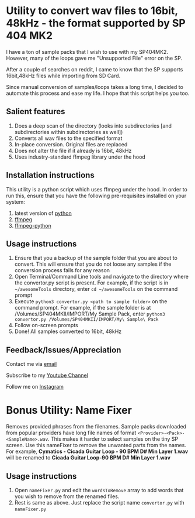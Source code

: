 # Utility to convert wav files to 16bit, 48kHz - the format supported by SP 404 MK2
I have a ton of sample packs that I wish to use with my SP404MK2. However, many of the loops gave me "Unsupported File" error on the SP. 

After a couple of searches on reddit, I came to know that the SP supports 16bit,48kHz files while importing from SD Card. 

Since manual conversion of samples/loops takes a long time, I decided to automate this process and ease my life. I hope that this script helps you too.


## Salient features
1. Does a deep scan of the directory (looks into subdirectories [and subdirectories within subdirectories as well]) 
2. Converts all wav files to the specified format
3. In-place conversion. Original files are replaced
4. Does not alter the file if it already is 16bit, 48kHz
5. Uses industry-standard ffmpeg library under the hood


## Installation instructions
This utility is a python script which uses ffmpeg under the hood. In order to run this, ensure that you have the following pre-requisites installed on your system:
1. latest version of [python](https://www.python.org/downloads/)
2. [ffmpeg](https://ffmpeg.org/download.html)
3. [ffmpeg-python](https://github.com/kkroening/ffmpeg-python)

## Usage instructions
1. Ensure that you a backup of the sample folder that you are about to convert. This will ensure that you do not loose any samples if the conversion process fails for any reason
2. Open Terminal/Command Line tools and navigate to the directory where the convertor.py script is present. 
For example, if the script is in `~/awesomeTools` directory, enter
`cd ~/awesomeTools` on the command prompt
3. Execute `python3 convertor.py <path to sample folder>` on the command prompt. For example, if the sample folder is at /Volumes/SP404MKII/IMPORT/My Sample Pack, enter `python3 convertor.py /Volumes/SP404MKII/IMPORT/My\ Sample\ Pack`
4. Follow on-screen prompts
5. Done! All samples converted to 16bit, 48kHz


## Feedback/Issues/Appreciation
Contact me via [email](mailto:preet@marchingbytes.com)

Subscribe to my [Youtube Channel](https://www.youtube.com/@BigSmilezBeats)

Follow me on [Instagram](https://www.instagram.com/bigsmilezbeats/)


#
#

# Bonus Utility: Name Fixer
Removes provided phrases from the filenames. Sample packs downloaded from popular providers have long file names of format `<Provider>-<Pack>-<SampleName>.wav`. This makes it harder to select samples on the tiny SP screen. Use this nameFixer to remove the unwanted parts from the names. For example, **Cymatics - Cicada Guitar Loop - 90 BPM D# Min Layer 1.wav** will be renamed to **Cicada Guitar Loop-90 BPM D# Min Layer 1.wav**

## Usage instructions
1. Open `nameFixer.py` and edit the `wordsToRemove` array to add words that you wish to remove from the renamed files.
2. Rest is same as above. Just replace the script name `convertor.py` with `nameFixer.py`